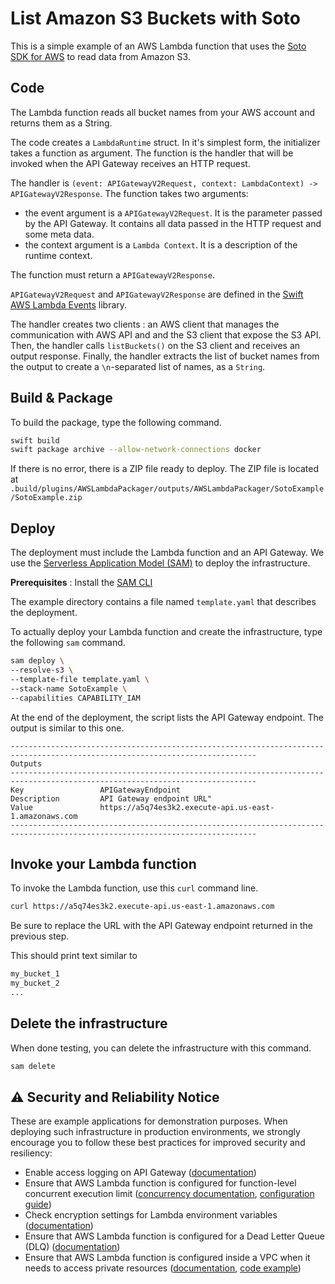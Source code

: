 # List Amazon S3 Buckets with Soto 

This is a simple example of an AWS Lambda function that uses the [Soto SDK for AWS](https://github.com/soto-project/soto) to read data from Amazon S3.

## Code 

The Lambda function reads all bucket names from your AWS account and returns them as a String.

The code creates a `LambdaRuntime` struct. In it's simplest form, the initializer takes a function as argument. The function is the handler that will be invoked when the API Gateway receives an HTTP request.

The handler is `(event: APIGatewayV2Request, context: LambdaContext) -> APIGatewayV2Response`. The function takes two arguments:
- the event argument is a `APIGatewayV2Request`. It is the parameter passed by the API Gateway. It contains all data passed in the HTTP request and some meta data.
- the context argument is a `Lambda Context`. It is a description of the runtime context.

The function must return a `APIGatewayV2Response`.

`APIGatewayV2Request` and `APIGatewayV2Response` are defined in the [Swift AWS Lambda Events](https://github.com/awslabs/swift-aws-lambda-events) library.

The handler creates two clients : an AWS client that manages the communication with AWS API and and the S3 client that expose the S3 API. Then, the handler calls `listBuckets()` on the S3 client and receives an output response.
Finally, the handler extracts the list of bucket names from the output to create a `\n`-separated list of names, as a `String`.

## Build & Package 

To build the package, type the following command.

```bash
swift build
swift package archive --allow-network-connections docker
```

If there is no error, there is a ZIP file ready to deploy. 
The ZIP file is located at `.build/plugins/AWSLambdaPackager/outputs/AWSLambdaPackager/SotoExample/SotoExample.zip`

## Deploy

The deployment must include the Lambda function and an API Gateway. We use the [Serverless Application Model (SAM)](https://docs.aws.amazon.com/serverless-application-model/latest/developerguide/what-is-sam.html) to deploy the infrastructure.

**Prerequisites** : Install the [SAM CLI](https://docs.aws.amazon.com/serverless-application-model/latest/developerguide/install-sam-cli.html)

The example directory contains a file named `template.yaml` that describes the deployment.

To actually deploy your Lambda function and create the infrastructure, type the following `sam` command.

```bash
sam deploy \
--resolve-s3 \
--template-file template.yaml \
--stack-name SotoExample \
--capabilities CAPABILITY_IAM 
```

At the end of the deployment, the script lists the API Gateway endpoint.
The output is similar to this one.

```
-----------------------------------------------------------------------------------------------------------------------------
Outputs                                                                                                                     
-----------------------------------------------------------------------------------------------------------------------------
Key                 APIGatewayEndpoint                                                                                      
Description         API Gateway endpoint URL"                                                                                
Value               https://a5q74es3k2.execute-api.us-east-1.amazonaws.com                                                  
-----------------------------------------------------------------------------------------------------------------------------
```

## Invoke your Lambda function

To invoke the Lambda function, use this `curl` command line.

```bash
curl https://a5q74es3k2.execute-api.us-east-1.amazonaws.com 
```

Be sure to replace the URL with the API Gateway endpoint returned in the previous step.

This should print text similar to 

```bash 
my_bucket_1
my_bucket_2
...
```

## Delete the infrastructure

When done testing, you can delete the infrastructure with this command.

```bash
sam delete 
```

## ⚠️ Security and Reliability Notice

These are example applications for demonstration purposes. When deploying such infrastructure in production environments, we strongly encourage you to follow these best practices for improved security and resiliency:

- Enable access logging on API Gateway ([documentation](https://docs.aws.amazon.com/apigateway/latest/developerguide/set-up-logging.html))
- Ensure that AWS Lambda function is configured for function-level concurrent execution limit ([concurrency documentation](https://docs.aws.amazon.com/lambda/latest/dg/lambda-concurrency.html), [configuration guide](https://docs.aws.amazon.com/lambda/latest/dg/configuration-concurrency.html))
- Check encryption settings for Lambda environment variables ([documentation](https://docs.aws.amazon.com/lambda/latest/dg/configuration-envvars-encryption.html))
- Ensure that AWS Lambda function is configured for a Dead Letter Queue (DLQ) ([documentation](https://docs.aws.amazon.com/lambda/latest/dg/invocation-async-retain-records.html#invocation-dlq))
- Ensure that AWS Lambda function is configured inside a VPC when it needs to access private resources ([documentation](https://docs.aws.amazon.com/lambda/latest/dg/configuration-vpc.html), [code example](https://github.com/awslabs/swift-aws-lambda-runtime/tree/main/Examples/ServiceLifecycle%2BPostgres))